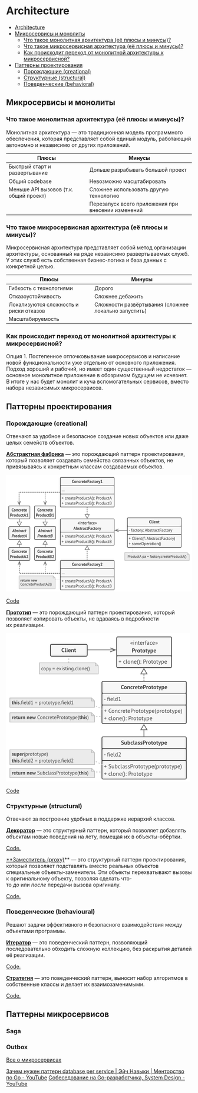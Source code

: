 # Architecture

- [Architecture](#architecture)
- [Микросервисы и монолиты](#%D0%BC%D0%B8%D0%BA%D1%80%D0%BE%D1%81%D0%B5%D1%80%D0%B2%D0%B8%D1%81%D1%8B-%D0%B8-%D0%BC%D0%BE%D0%BD%D0%BE%D0%BB%D0%B8%D1%82%D1%8B)
    + [Что такое монолитная архитектура (её плюсы и минусы)?](#%D1%87%D1%82%D0%BE-%D1%82%D0%B0%D0%BA%D0%BE%D0%B5-%D0%BC%D0%BE%D0%BD%D0%BE%D0%BB%D0%B8%D1%82%D0%BD%D0%B0%D1%8F-%D0%B0%D1%80%D1%85%D0%B8%D1%82%D0%B5%D0%BA%D1%82%D1%83%D1%80%D0%B0-%D0%B5%D1%91-%D0%BF%D0%BB%D1%8E%D1%81%D1%8B-%D0%B8-%D0%BC%D0%B8%D0%BD%D1%83%D1%81%D1%8B)
    + [Что такое микросервисная архитектура (её плюсы и минусы)?](#%D1%87%D1%82%D0%BE-%D1%82%D0%B0%D0%BA%D0%BE%D0%B5-%D0%BC%D0%B8%D0%BA%D1%80%D0%BE%D1%81%D0%B5%D1%80%D0%B2%D0%B8%D1%81%D0%BD%D0%B0%D1%8F-%D0%B0%D1%80%D1%85%D0%B8%D1%82%D0%B5%D0%BA%D1%82%D1%83%D1%80%D0%B0-%D0%B5%D1%91-%D0%BF%D0%BB%D1%8E%D1%81%D1%8B-%D0%B8-%D0%BC%D0%B8%D0%BD%D1%83%D1%81%D1%8B)
    + [Как происходит переход от монолитной архитектуры к микросервисной?](#%D0%BA%D0%B0%D0%BA-%D0%BF%D1%80%D0%BE%D0%B8%D1%81%D1%85%D0%BE%D0%B4%D0%B8%D1%82-%D0%BF%D0%B5%D1%80%D0%B5%D1%85%D0%BE%D0%B4-%D0%BE%D1%82-%D0%BC%D0%BE%D0%BD%D0%BE%D0%BB%D0%B8%D1%82%D0%BD%D0%BE%D0%B9-%D0%B0%D1%80%D1%85%D0%B8%D1%82%D0%B5%D0%BA%D1%82%D1%83%D1%80%D1%8B-%D0%BA-%D0%BC%D0%B8%D0%BA%D1%80%D0%BE%D1%81%D0%B5%D1%80%D0%B2%D0%B8%D1%81%D0%BD%D0%BE%D0%B9)
- [Паттерны проектирования](#%D0%BF%D0%B0%D1%82%D1%82%D0%B5%D1%80%D0%BD%D1%8B-%D0%BF%D1%80%D0%BE%D0%B5%D0%BA%D1%82%D0%B8%D1%80%D0%BE%D0%B2%D0%B0%D0%BD%D0%B8%D1%8F)
  * [Порождающие (creational)](#%D0%BF%D0%BE%D1%80%D0%BE%D0%B6%D0%B4%D0%B0%D1%8E%D1%89%D0%B8%D0%B5-creational)
  * [Структурные (structural)](#%D1%81%D1%82%D1%80%D1%83%D0%BA%D1%82%D1%83%D1%80%D0%BD%D1%8B%D0%B5-structural)
  * [Поведенческие (behavioral)](#%D0%BF%D0%BE%D0%B2%D0%B5%D0%B4%D0%B5%D0%BD%D1%87%D0%B5%D1%81%D0%BA%D0%B8%D0%B5-behavioral)

## Микросервисы и монолиты

### Что такое монолитная архитектура (её плюсы и минусы)?

Монолитная архитектура — это традиционная модель программного обеспечения, которая представляет собой единый модуль, работающий автономно и независимо от других приложений.

| Плюсы                                  | Минусы                                             |
| -------------------------------------- | -------------------------------------------------- |
| Быстрый старт и развертывание          | Дольше разрабывать большой проект                  |
| Общий codebase                         | Невозможно масштабировать                          |
| Меньше API вызовов (т.к. общий проект) | Сложнее использовать другую технологию             |
|                                        | Перезапуск всего приложения при внесении изменений |

### Что такое микросервисная архитектура (её плюсы и минусы)?

Микросервисная архитектура представляет собой метод организации архитектуры, основанный на ряде независимо развертываемых служб. У этих служб есть собственная бизнес-логика и база данных с конкретной целью.

| Плюсы                                  | Минусы                                               |
| -------------------------------------- | ---------------------------------------------------- |
| Гибкость с технологиями                | Дорого                                               |
| Отказоустойчивость                     | Сложнее дебажить                                     |
| Локализуются сложность и риски отказов | Сложности развёртывания (сложнее локально запустить) |
| Масштабируемость                       |                                                      |

### Как происходит переход от монолитной архитектуры к микросервисной?

Опция 1. Постепенное отпочковывание микросервисов и написание новой функциональности уже отдельно от основного приложения. Подход хороший и рабочий, но имеет один существенный недостаток — основное монолитное приложение в обозримом будущем не исчезнет. В итоге у нас будет монолит и куча вспомогательных сервисов, вместо набора независимых микросервисов.

## Паттерны проектирования

### Порождающие (creational)

Отвечают за удобное и безопасное создание новых объектов или даже целых семейств объектов.

**[Абстрактная фабрика](https://refactoring.guru/ru/design-patterns/abstract-factory)** — это порождающий паттерн проектирования, который позволяет создавать семейства связанных объектов, не привязываясь к конкретным классам создаваемых объектов.

![abstract-factory](static/abstract-fabric.png)

[Code](https://refactoring.guru/ru/design-patterns/abstract-factory/python/example)

**[Прототип](https://refactoring.guru/ru/design-patterns/prototype)** — это порождающий паттерн проектирования, который позволяет копировать объекты, не вдаваясь в подробности их реализации.

![prototype](static/prototype.png)

[Code](https://refactoring.guru/ru/design-patterns/prototype)

### Структурные (structural)

Отвечают за построение удобных в поддержке иерархий классов.

**[Декоратор](https://refactoring.guru/ru/design-patterns/prototype)** — это структурный паттерн, который позволяет добавлять объектам новые поведения на лету, помещая их в объекты-обёртки.

[Code.](https://refactoring.guru/ru/design-patterns/decorator)

[**Заместитель (proxy)](https://refactoring.guru/ru/design-patterns/proxy)** — это структурный паттерн проектирования, который позволяет подставлять вместо реальных объектов специальные объекты-заменители. Эти объекты перехватывают вызовы к оригинальному объекту, позволяя сделать что-то *до* или *после* передачи вызова оригиналу.

[Code.](https://refactoring.guru/ru/design-patterns/proxy/python/example)

### Поведенческие (behavioural)

Решают задачи эффективного и безопасного взаимодействия между объектами программы.

**[Итератор](https://refactoring.guru/ru/design-patterns/iterator)** — это поведенческий паттерн, позволяющий последовательно обходить сложную коллекцию, без раскрытия деталей её реализации.

[Code.](https://refactoring.guru/ru/design-patterns/iterator/python/example)

**[Стратегия](https://refactoring.guru/ru/design-patterns/strategy)** — это поведенческий паттерн, выносит набор алгоритмов в собственные классы и делает их взаимозаменимыми.

[Code.](https://refactoring.guru/ru/design-patterns/strategy/python/example)

## Паттерны микросервисов

### Saga

### Outbox

[Все о микросервисах](https://microservices.io/)

[Зачем нужен паттерн database per service | Эйч Навыки | Менторство по Go - YouTube](https://www.youtube.com/watch?v=XefGw2hO3kI)
[Собеседование на Go-разработчика, System Design - YouTube](https://www.youtube.com/watch?v=cTHGqKgKBUA)